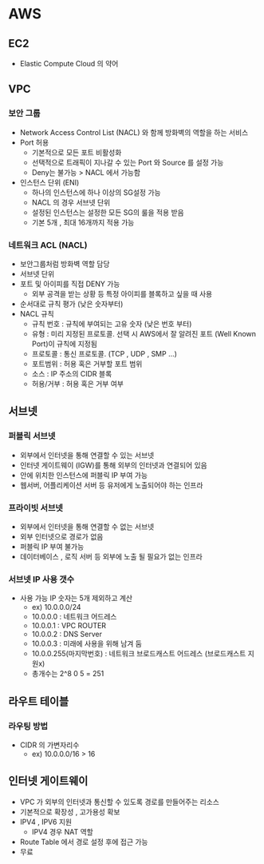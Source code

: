 # AWS 

## EC2
- Elastic Compute Cloud 의 약어

## VPC

### 보안 그룹
- Network Access Control List (NACL) 와 함께 방화벽의 역할을 하는 서비스
- Port 허용
    - 기본적으로 모든 포트 비활성화
    - 선택적으로 트래픽이 지나갈 수 있는 Port 와 Source 를 설정 가능
    - Deny는 불가능 > NACL 에서 가능함
- 인스턴스 단위 (ENI)
    - 하나의 인스턴스에 하나 이상의 SG설정 가능
    - NACL 의 경우 서브넷 단위
    - 설정된 인스턴스는 설정한 모든 SG의 룰을 적용 받음
    - 기본 5개 , 최대 16개까지 적용 가능

### 네트워크 ACL (NACL)
- 보안그룹처럼 방화벽 역할 담당
- 서브넷 단위
- 포트 및 아이피를 직접 DENY 가능
    - 외부 공격을 받는 상황 등 특정 아이피를 블록하고 싶을 때 사용
- 순서대로 규칙 평가 (낮은 숫자부터)
- NACL 규칙
    - 규칙 번호 : 규칙에 부여되는 고유 숫자 (낮은 번호 부터)
    - 유형 : 미리 지정된 프로토콜. 선택 시 AWS에서 잘 알려진 포트 (Well Known Port)이 규칙에 지정됨
    - 프로토콜 : 통신 프로토콜. (TCP , UDP , SMP ...)
    - 포트범위 : 허용 혹은 거부할 포트 범위
    - 소스 : IP 주소의 CIDR 블록 
    - 허용/거부 : 허용 혹은 거부 여부
 
## 서브넷

### 퍼블릭 서브넷
- 외부에서 인터넷을 통해 연결할 수 있는 서브넷
- 인터넷 게이트웨이 (IGW)를 통해 외부의 인터넷과 연결되어 있음
- 안에 위치한 인스턴스에 퍼블릭 IP 부여 가능
- 웹서버, 어플리케이션 서버 등 유저에게 노출되어야 하는 인프라

### 프라이빗 서브넷
- 외부에서 인터넷을 통해 연결할 수 없는 서브넷
- 외부 인터넷으로 경로가 없음
- 퍼블릭 IP 부여 불가능
- 데이터베이스 , 로직 서버 등 외부에 노출 될 필요가 없는 인프라

### 서브넷 IP 사용 갯수
- 사용 가능 IP 숫자는 5개 제외하고 계산
    - ex) 10.0.0.0/24
    - 10.0.0.0 : 네트워크 어드레스
    - 10.0.0.1 : VPC ROUTER
    - 10.0.0.2 : DNS Server
    - 10.0.0.3 : 미래에 사용을 위해 남겨 둠
    - 10.0.0.255(마지막번호) : 네트워크 브로드캐스트 어드레스 (브로드캐스트 지원x)
    - 총개수는 2^8 0 5 = 251

## 라우트 테이블

### 라우팅 방법
- CIDR 의 가변자리수
    - ex) 10.0.0.0/16 > 16

## 인터넷 게이트웨이
- VPC 가 외부의 인터넷과 통신할 수 있도록 경로를 만들어주는 리소스
- 기본적으로 확장성 , 고가용성 확보
- IPV4 , IPV6 지원
    - IPV4 경우 NAT 역할
- Route Table 에서 경로 설정 후에 접근 가능
- 무료
